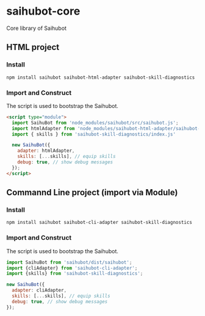 # saihubot-core

Core library of Saihubot

## HTML project

### Install

`npm install saihubot saihubot-html-adapter saihubot-skill-diagnostics`

### Import and Construct

The script is used to bootstrap the Saihubot.

```html
<script type="module">
  import SaihuBot from 'node_modules/saihubot/src/saihubot.js';
  import htmlAdapter from 'node_modules/saihubot-html-adapter/saihubot-html-adapter.js'
  import { skills } from 'saihubot-skill-diagnostics/index.js'

  new SaihuBot({
    adapter: htmlAdapter,
    skills: [...skills], // equip skills
    debug: true, // show debug messages
  });
</script>
```

## Commannd Line project (import via Module)

### Install

`npm install saihubot saihubot-cli-adapter saihubot-skill-diagnostics`

### Import and Construct

The script is used to bootstrap the Saihubot.

```js
import SaihuBot from 'saihubot/dist/saihubot';
import {cliAdapter} from 'saihubot-cli-adapter';
import {skills} from 'saihubot-skill-diagnostics';

new SaihuBot({
  adapter: cliAdapter,
  skills: [...skills], // equip skills
  debug: true, // show debug messages
});
```

